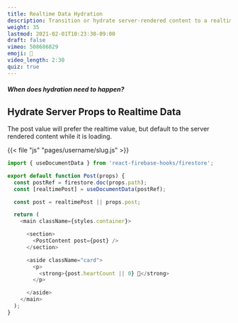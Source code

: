 ```yaml
---
title: Realtime Data Hydration
description: Transition or hydrate server-rendered content to a realtime stream of data from Firestore
weight: 35
lastmod: 2021-02-01T10:23:30-09:00
draft: false
vimeo: 508686829
emoji: 🌊
video_length: 2:30
quiz: true
---
```


<quiz-modal options="initial page load:every route change:every React state change:every Firestore data change" answer="initial page load" prize="13">
  <h5>When does hydration need to happen?</h5>
</quiz-modal>

## Hydrate Server Props to Realtime Data

The post value will prefer the realtime value, but default to the server rendered content while it is loading. 

{{< file "js" "pages/username/slug.js" >}}
```javascript
import { useDocumentData } from 'react-firebase-hooks/firestore';

export default function Post(props) {
  const postRef = firestore.doc(props.path);
  const [realtimePost] = useDocumentData(postRef);

  const post = realtimePost || props.post;

  return (
    <main className={styles.container}>

      <section>
        <PostContent post={post} />
      </section>

      <aside className="card">
        <p>
          <strong>{post.heartCount || 0} 🤍</strong>
        </p>

      </aside>
    </main>
  );
}

```